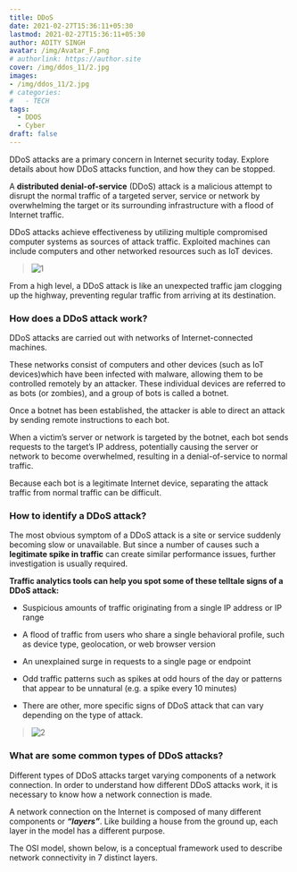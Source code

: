 ```yaml
---
title: DDoS
date: 2021-02-27T15:36:11+05:30
lastmod: 2021-02-27T15:36:11+05:30
author: ADITY SINGH
avatar: /img/Avatar_F.png
# authorlink: https://author.site
cover: /img/ddos_11/2.jpg
images: 
- /img/ddos_11/2.jpg
# categories:
#   - TECH
tags:
  - DDOS
  - Cyber
draft: false
---
```


DDoS attacks are a primary concern in Internet security today. Explore
details about how DDoS attacks function, and how they can be stopped.

A **distributed denial-of-service** (DDoS) attack is a malicious attempt to
disrupt the normal traffic of a targeted server, service or network by
overwhelming the target or its surrounding infrastructure with a flood
of Internet traffic.

<!--more-->

DDoS attacks achieve effectiveness by utilizing multiple compromised
computer systems as sources of attack traffic. Exploited machines can
include computers and other networked resources such as IoT devices.

> ![1](/img/ddos_11/2.jpg)

From a high level, a DDoS attack is like an unexpected traffic jam
clogging up the highway, preventing regular traffic from arriving at its
destination.

### How does a DDoS attack work?

DDoS attacks are carried out with networks of Internet-connected
machines.

These networks consist of computers and other devices (such as IoT
devices)which have been infected with malware, allowing them to be
controlled remotely by an attacker. These individual devices are
referred to as bots (or zombies), and a group of bots is called a
botnet.

Once a botnet has been established, the attacker is able to direct an
attack by sending remote instructions to each bot.

When a victim’s server or network is targeted by the botnet, each bot
sends requests to the target’s IP address, potentially causing the
server or network to become overwhelmed, resulting in a
denial-of-service to normal traffic.

Because each bot is a legitimate Internet device, separating the attack
traffic from normal traffic can be difficult.

### How to identify a DDoS attack?

The most obvious symptom of a DDoS attack is a site or service suddenly
becoming slow or unavailable. But since a number of causes such a
**legitimate spike in traffic** can create similar performance issues,
further investigation is usually required. 

**Traffic analytics tools can help you spot some of these telltale signs of a DDoS attack:**

- Suspicious amounts of traffic originating from a single IP address or IP
range

- A flood of traffic from users who share a single behavioral profile,
such as device type, geolocation, or web browser version

- An unexplained surge in requests to a single page or endpoint

- Odd traffic patterns such as spikes at odd hours of the day or patterns
that appear to be unnatural (e.g. a spike every 10 minutes)

- There are other, more specific signs of DDoS attack that can vary
depending on the type of attack.

> ![2](/img/ddos_11/1.png)

### What are some common types of DDoS attacks?

Different types of DDoS attacks target varying components of a network
connection. In order to understand how different DDoS attacks work, it
is necessary to know how a network connection is made.

A network connection on the Internet is composed of many different
components or ***“layers”***. Like building a house from the ground up, each
layer in the model has a different purpose.

The OSI model, shown below, is a conceptual framework used to describe
network connectivity in 7 distinct layers.
